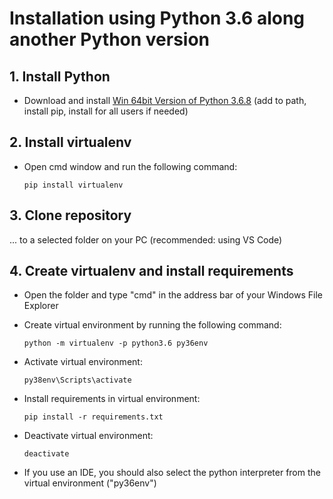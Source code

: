 # Installation using Python 3.6 along another Python version

## 1. Install Python

- Download and install [Win 64bit Version of Python 3.6.8](https://www.python.org/ftp/python/3.6.8/python-3.6.8-amd64.exe) (add to path, install pip, install for all users if needed)

## 2. Install virtualenv

- Open cmd window and run the following command:
  
    ```console
    pip install virtualenv
    ```

## 3. Clone repository

... to a selected folder on your PC (recommended: using VS Code)

## 4. Create virtualenv and install requirements

- Open the folder and type "cmd" in the address bar of your Windows File Explorer

- Create virtual environment by running the following command:

    ```console
    python -m virtualenv -p python3.6 py36env
    ```

- Activate virtual environment:
  
    ```console
    py38env\Scripts\activate
    ```

- Install requirements in virtual environment:
  
    ```console
    pip install -r requirements.txt
    ```

- Deactivate virtual environment:

    ```console
    deactivate
    ```

- If you use an IDE, you should also select the python interpreter from the virtual environment ("py36env")